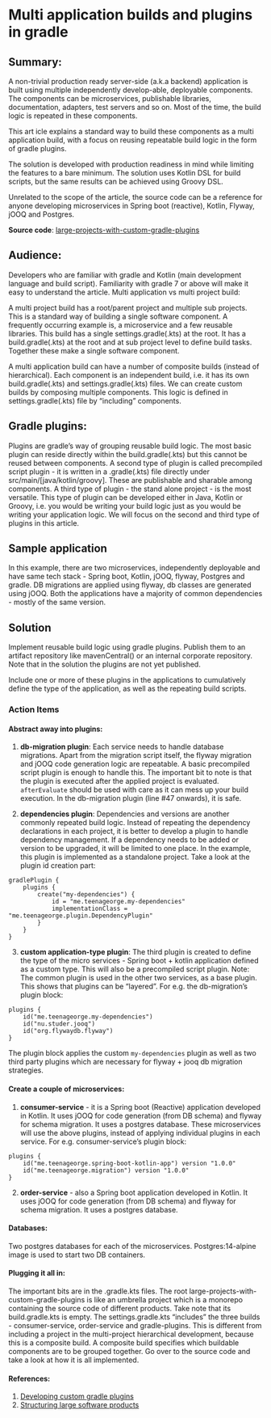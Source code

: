# Multi application builds and plugins in gradle

## Summary:
A non-trivial production ready server-side (a.k.a backend) application is built using multiple independently develop-able, deployable components. The components can be microservices, publishable libraries, documentation, adapters, test servers and so on. Most of the time, the build logic is repeated in these components.

This art icle explains a standard way to build these components  as a multi application build, with a focus on reusing repeatable build logic in the form of gradle plugins.

The solution is developed with production readiness in mind while limiting the features to a bare minimum. The solution uses Kotlin DSL for build scripts, but the same results can be achieved using Groovy DSL.

Unrelated to the scope of the article, the source code can be a reference for anyone developing microservices in Spring boot (reactive), Kotlin, Flyway, jOOQ and Postgres.

**Source code**: [large-projects-with-custom-gradle-plugins](https://github.com/teenageorge/large-projects-with-custom-gradle-plugins)

## Audience:
Developers who are familiar with gradle and Kotlin (main development language and build script). Familiarity with gradle 7 or above will make it easy to understand the article.
Multi application vs multi project build:

A multi project build has a root/parent project and multiple sub projects. This is a standard way of building a single software component. A frequently occurring example is, a microservice and a few reusable libraries. This build has a single settings.gradle(.kts) at the root. It has a build.gradle(.kts) at the root and at sub project level to define build tasks. Together these make a single software component.

A multi application build can have a number of composite builds (instead of hierarchical). Each component is an independent build, i.e. it has its own build.gradle(.kts) and settings.gradle(.kts) files. We can create custom builds by composing multiple components. This logic is defined in settings.gradle(.kts) file by “including” components.

## Gradle plugins:
Plugins are gradle’s way of grouping reusable build logic. The most basic plugin can reside directly within the build.gradle(.kts) but this cannot be reused between components. A second type of plugin is called precompiled script plugin - it is written in a .gradle(.kts) file directly under src/main/[java/kotlin/groovy]. These are publishable and sharable among components. A third type of plugin - the stand alone project - is the most versatile. This type of plugin can be developed either in Java, Kotlin or Groovy, i.e. you would be writing your build logic just as you would be writing your application logic.
We will focus on the second and third type of plugins in this article.

## Sample application
In this example, there are two microservices, independently deployable and have same tech stack - Spring boot, Kotlin, jOOQ, flyway, Postgres and gradle.
DB migrations are applied using flyway, db classes are generated using jOOQ.
Both the applications have a majority of common dependencies - mostly of the same version.

## Solution
Implement reusable build logic using gradle plugins. Publish them to an artifact repository like mavenCentral() or an internal corporate repository. Note that in the solution the plugins are not yet published.

Include one or more of these plugins in the applications to cumulatively define the type of the application, as well as the repeating build scripts.

### Action Items
#### Abstract away into plugins:
1. **db-migration plugin**: Each service needs to handle database migrations. Apart from the migration script itself, the flyway migration and jOOQ code generation logic are repeatable.
   A basic precompiled script plugin is enough to handle this. The important bit to note is that the plugin is executed after the applied project is evaluated.
   `afterEvaluate` should be used with care as it can mess up your build execution. In the db-migration plugin (line #47 onwards), it is safe.

2. **dependencies plugin**: Dependencies and versions are another commonly repeated build logic. Instead of repeating the dependency declarations in each project, it is better to develop a plugin to handle dependency management. If a dependency needs to be added or version to be upgraded, it will be limited to one place. In the example, this plugin is implemented as a standalone project. Take a look at the plugin id creation part:

```
gradlePlugin {
    plugins {
        create("my-dependencies") {
            id = "me.teenageorge.my-dependencies"
            implementationClass = "me.teenageorge.plugin.DependencyPlugin"
        }
    }
}
```
3. **custom application-type plugin**: The third plugin is created to define the type of the micro services - Spring boot + kotlin application defined as a custom type. This will also be a precompiled script plugin.
   Note: The common plugin is used in the other two services, as a base plugin. This shows that plugins can be “layered”. For e.g. the db-migration’s plugin block:
```
plugins {
    id("me.teenageorge.my-dependencies")
    id("nu.studer.jooq")
    id("org.flywaydb.flyway")
}
```
The plugin block applies the custom `my-dependencies` plugin as well as two third party plugins which are necessary for flyway + jooq db migration strategies.

#### Create a couple of microservices:
1. **consumer-service** - it is a Spring boot (Reactive) application developed in Kotlin. It uses jOOQ for code generation (from DB schema) and flyway for schema migration. It uses a postgres database.
   These microservices will use the above plugins, instead of applying individual plugins in each service. For e.g. consumer-service’s plugin block:
```
plugins {
    id("me.teenageorge.spring-boot-kotlin-app") version "1.0.0"
    id("me.teenageorge.migration") version "1.0.0"
}
```

2. **order-service** - also a Spring boot application developed in Kotlin. It uses jOOQ for code generation (from DB schema) and flyway for schema migration. It uses a postgres database.
#### Databases:
Two postgres databases for each of the microservices. Postgres:14-alpine image is used to start two DB containers.
#### Plugging it all in:
The important bits are in the .gradle.kts files. The root large-projects-with-custom-gradle-plugins is like an umbrella project which is a monorepo containing the source code of different products. Take note that its build.gradle.kts is empty. The settings.gradle.kts “includes” the three builds - consumer-service, order-service and gradle-plugins. This is different from including a project in the multi-project hierarchical development, because this is a composite build. A composite build specifies which buildable components are to be grouped together.
Go over to the source code and take a look at how it is all implemented.

#### References:
1. [Developing custom gradle plugins](https://docs.gradle.org/current/userguide/custom_plugins.html)
2. [Structuring large software products](https://docs.gradle.org/current/userguide/structuring_software_products.html)